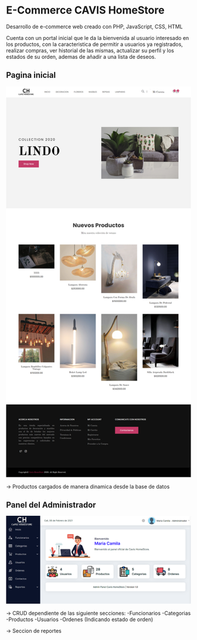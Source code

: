 # E-Commerce CAVIS HomeStore

Desarrollo de e-commerce web creado con PHP, JavaScript, CSS, HTML 

Cuenta con un portal inicial que le da la bienvenida al usuario interesado en los productos, con la caracteristica de permitir a usuarios ya registrados, realizar compras, ver historial de las mismas, actualizar su perfil y los estados de su orden, ademas de añadir a una lista de deseos.


## Pagina inicial

<div style="text-align: center;" >
<img src="images/site_imgs/localhost_systema_pos_index.php.png" width=800 />
</div>

-> Productos cargados de manera dinamica desde la base de datos

## Panel del Administrador

<div style="text-align: center;" >
<img src="images/site_imgs/localhost_systema_pos_admin_sistema_.png" width=800 />
</div>

-> CRUD dependiente de las siguiente secciones:
  -Funcionarios
  -Categorias
  -Productos
  -Usuarios
  -Ordenes (Indicando estado de orden)
  
-> Seccion de reportes

